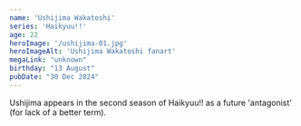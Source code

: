 ```yaml
---
name: 'Ushijima Wakatoshi'
series: 'Haikyuu!!'
age: 22
heroImage: '/ushijima-01.jpg'
heroImageAlt: 'Ushijima Wakatoshi fanart'
megaLink: "unknown"
birthday: "13 August"
pubDate: "30 Dec 2024"
---
```

Ushijima appears in the second season of Haikyuu!! as a future 'antagonist' (for lack of a better term). 